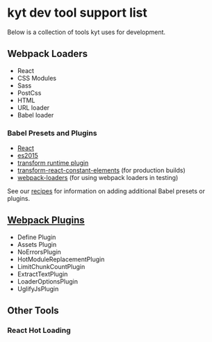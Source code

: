 # kyt dev tool support list

Below is a collection of tools kyt uses for development.

## Webpack Loaders

* React
* CSS Modules
* Sass
* PostCss
* HTML
* URL loader
* Babel loader

### Babel Presets and Plugins
* [React](http://babeljs.io/docs/plugins/preset-react/)
* [es2015](http://babeljs.io/docs/plugins/preset-es2015/)
* [transform runtime plugin](http://babeljs.io/docs/plugins/transform-runtime/)
* [transform-react-constant-elements](http://babeljs.io/docs/plugins/transform-react-constant-elements/) (for production builds)
* [webpack-loaders](https://github.com/istarkov/babel-plugin-webpack-loaders) (for using webpack loaders in testing)

See our [recipes](/Recipes.md) for information on adding additional Babel presets or plugins.

## [Webpack Plugins](https://github.com/webpack/docs/wiki/list-of-plugins)
* Define Plugin
* Assets Plugin
* NoErrorsPlugin
* HotModuleReplacementPlugin
* LimitChunkCountPlugin
* ExtractTextPlugin
* LoaderOptionsPlugin
* UglifyJsPlugin


## Other Tools


### React Hot Loading
